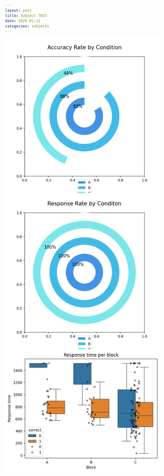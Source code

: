 ```yaml
---
layout: post
title: Subject 7037
date: 2025-01-21
categories: subjects
---
```


![](data/7037/run-4/7037_accuracy_rate.png)
![](data/7037/run-4/7037_response_rate.png)
![](data/7037/run-4/7037_rt.png)
